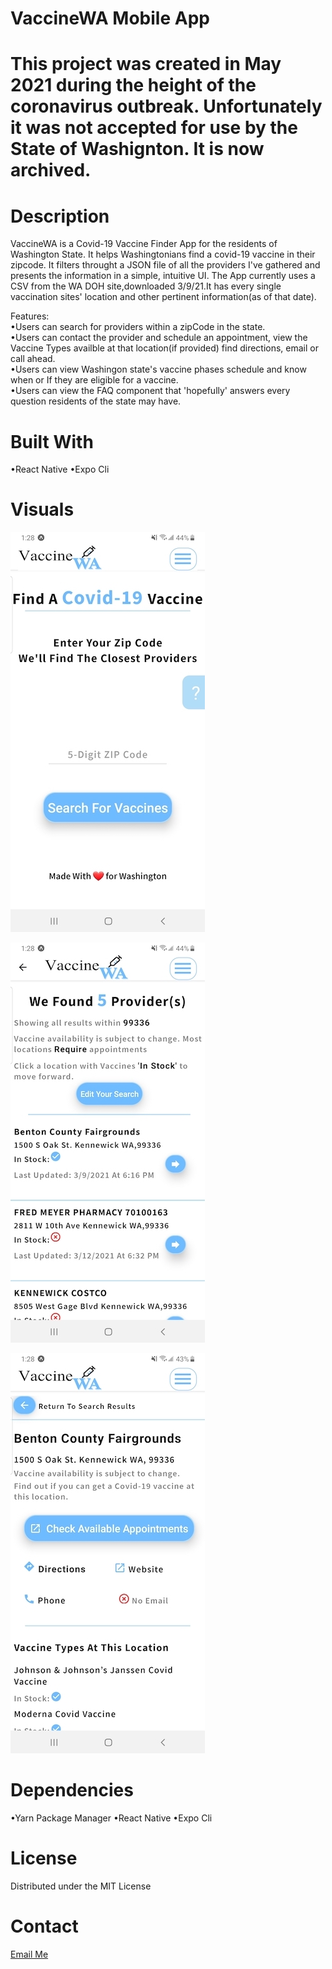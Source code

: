 # VaccineWA Mobile App
# This project was created in May 2021 during the height of the coronavirus outbreak. Unfortunately it was not accepted for use by the State of Washignton. It is now archived.

# Description
VaccineWA is a Covid-19 Vaccine Finder App for the residents of Washington State. It helps Washingtonians find a covid-19 vaccine in their zipcode. It filters throught a JSON file of all the providers I've gathered and presents the information in a simple, intuitive UI.
The App currently uses a CSV from the WA DOH site,downloaded 3/9/21.It has every single vaccination sites' location and other pertinent information(as of that date).

Features:<br>
•Users can search for providers within a zipCode in the state.<br>
•Users can contact the provider and schedule an appointment, view the Vaccine Types availble at that location(if provided) find directions, email or call ahead.<br>
•Users can view Washingon state's vaccine phases schedule and know when or If they are eligible for a vaccine.<br>
•Users can view the FAQ component that 'hopefully' answers every question residents of the state may have.<br>

# Built With
•React Native 
•Expo Cli

# Visuals
![Home Page](/assets/public/HomeComponent.jpg?raw=true "Home Page")

![Results Page](/assets/public/ResultsComponent.jpg?raw=true "Results Page")

![Provider Page](/assets/public/ProviderComponent.jpg?raw=true "Provider Page")


# Dependencies
•Yarn Package Manager
•React Native
•Expo Cli



# License
Distributed under the MIT License

# Contact
[Email Me](mailto:nasir.a.abdirahman@outlook.com)




